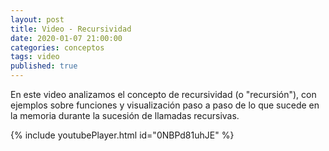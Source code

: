 ```yaml
---
layout: post
title: Video - Recursividad
date: 2020-01-07 21:00:00
categories: conceptos
tags: video
published: true
---
```


En este video analizamos el concepto de recursividad (o "recursión"), con ejemplos sobre funciones y visualización paso a paso de lo que sucede en la memoria durante la sucesión de llamadas recursivas.

{% include youtubePlayer.html id="0NBPd81uhJE" %}
